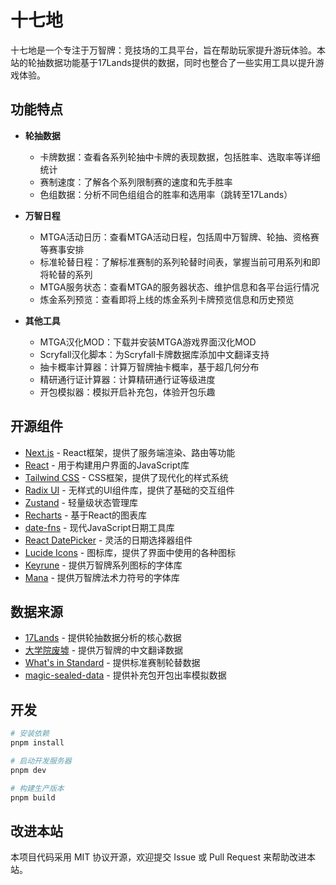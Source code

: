 # 十七地

十七地是一个专注于万智牌：竞技场的工具平台，旨在帮助玩家提升游玩体验。本站的轮抽数据功能基于17Lands提供的数据，同时也整合了一些实用工具以提升游戏体验。

## 功能特点

- **轮抽数据**
  - 卡牌数据：查看各系列轮抽中卡牌的表现数据，包括胜率、选取率等详细统计
  - 赛制速度：了解各个系列限制赛的速度和先手胜率
  - 色组数据：分析不同色组组合的胜率和选用率（跳转至17Lands）


- **万智日程**
  - MTGA活动日历：查看MTGA活动日程，包括周中万智牌、轮抽、资格赛等赛事安排
  - 标准轮替日程：了解标准赛制的系列轮替时间表，掌握当前可用系列和即将轮替的系列
  - MTGA服务状态：查看MTGA的服务器状态、维护信息和各平台运行情况
  - 炼金系列预览：查看即将上线的炼金系列卡牌预览信息和历史预览

- **其他工具**
  - MTGA汉化MOD：下载并安装MTGA游戏界面汉化MOD
  - Scryfall汉化脚本：为Scryfall卡牌数据库添加中文翻译支持
  - 抽卡概率计算器：计算万智牌抽卡概率，基于超几何分布
  - 精研通行证计算器：计算精研通行证等级进度
  - 开包模拟器：模拟开启补充包，体验开包乐趣

## 开源组件

- [Next.js](https://nextjs.org) - React框架，提供了服务端渲染、路由等功能
- [React](https://react.dev) - 用于构建用户界面的JavaScript库
- [Tailwind CSS](https://tailwindcss.com) - CSS框架，提供了现代化的样式系统
- [Radix UI](https://www.radix-ui.com) - 无样式的UI组件库，提供了基础的交互组件
- [Zustand](https://github.com/pmndrs/zustand) - 轻量级状态管理库
- [Recharts](https://recharts.org) - 基于React的图表库
- [date-fns](https://date-fns.org) - 现代JavaScript日期工具库
- [React DatePicker](https://reactdatepicker.com) - 灵活的日期选择器组件
- [Lucide Icons](https://lucide.dev) - 图标库，提供了界面中使用的各种图标
- [Keyrune](https://keyrune.andrewgioia.com) - 提供万智牌系列图标的字体库
- [Mana](https://mana.andrewgioia.com) - 提供万智牌法术力符号的字体库

## 数据来源

- [17Lands](https://www.17lands.com) - 提供轮抽数据分析的核心数据
- [大学院废墟](https://mtgzh.com) - 提供万智牌的中文翻译数据
- [What's in Standard](https://github.com/glacials/whatsinstandard) - 提供标准赛制轮替数据
- [magic-sealed-data](https://github.com/taw/magic-sealed-data) - 提供补充包开包出率模拟数据

## 开发

```bash
# 安装依赖
pnpm install

# 启动开发服务器
pnpm dev

# 构建生产版本
pnpm build
```

## 改进本站

本项目代码采用 MIT 协议开源，欢迎提交 Issue 或 Pull Request 来帮助改进本站。
